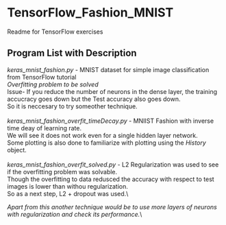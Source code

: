 # TensorFlow_Fashion_MNIST
Readme for TensorFlow exercises

## Program List with Description
*keras_mnist_fashion.py* - MNIST dataset for simple image classification from TensorFlow tutorial\
                           *Overfitting problem to be solved*\
                           Issue- If you reduce the number of neurons in the dense layer, the training accucracy goes down but the Test accuracy also goes down.\
                                  So it is neccesary to try someother technique.
 \
 \
 *keras_mnist_fashion_overfit_timeDecay.py* - MNIIST Fashion with inverse time deay of learning rate.\
                                              We will see it does not work even for a single hidden layer network.\
                                              Some plotting is also done to familiarize with plotting using the *History* object.
 \
 \
 *keras_mnist_fashion_overfit_solved.py* - L2 Regularization was used to see if the overfitting problem was solvable.\
                                           Though the overfitting to data redusced the accuracy with respect to test images is lower than withou regularization.\
                                           So as a next step, L2 + dropout was used.\
                                           
 *Apart from this another technique would be to use more layers of neurons with regularization and check its performance.*\
                    
